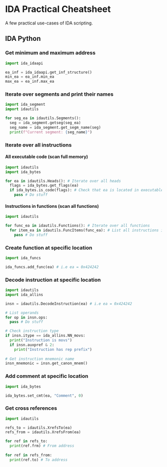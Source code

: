 # IDA Practical Cheatsheet

A few practical use-cases of IDA scripting.

## IDA Python

### Get minimum and maximum address

```python
import ida_idaapi

ea_inf = ida_idaapi.get_inf_structure()
min_ea = ea_inf.min_ea
max_ea = ea_inf.max_ea
```

### Iterate over segments and print their names

```python
import ida_segment
import idautils

for seg_ea in idautils.Segments():
  seg = ida_segment.getseg(seg_ea)
  seg_name = ida_segment.get_segm_name(seg)
  print(f"Current segment: {seg_name}")
```

### Iterate over all instructions

#### All executable code (scan full memory)

```python
import idautils
import ida_bytes

for ea in idautils.Heads(): # Iterate over all heads
  flags = ida_bytes.get_flags(ea)
  if ida_bytes.is_code(flags): # Check that ea is located in executable zone
    pass # Do stuff
```

#### Instructions in functions (scan all functions)

```python
import idautils

for func_ea in idautils.Functions(): # Iterate over all functions
  for item_ea in idautils.FuncItems(func_ea): # List all instructions in function
    pass # Do stuff
```

### Create function at specific location

```python
import ida_funcs

ida_funcs.add_func(ea) # i.e ea = 0x424242
```

### Decode instruction at specific location

```python
import idautils
import ida_allins

insn = idautils.DecodeInstruction(ea) # i.e ea = 0x424242

# List operands
for op in insn.ops:
  pass # Do stuff

# Check instruction type
if insn.itype == ida_allins.NN_movs:
  print("Instruction is movs")
  if insn.auxpref & 2:
    print("Instruction has rep prefix")
    
# Get instruction mnemonic name
insn_mnemonic = insn.get_canon_mnem()
```

### Add comment at specific location

```python
import ida_bytes

ida_bytes.set_cmt(ea, "Comment", 0)
```

### Get cross references

```python
import idautils

refs_to = idautils.XrefsTo(ea)
refs_from = idautils.XrefsFrom(ea)

for ref in refs_to:
  print(ref.frm) # From address
  
for ref in refs_from:
  print(ref.to) # To address
```
